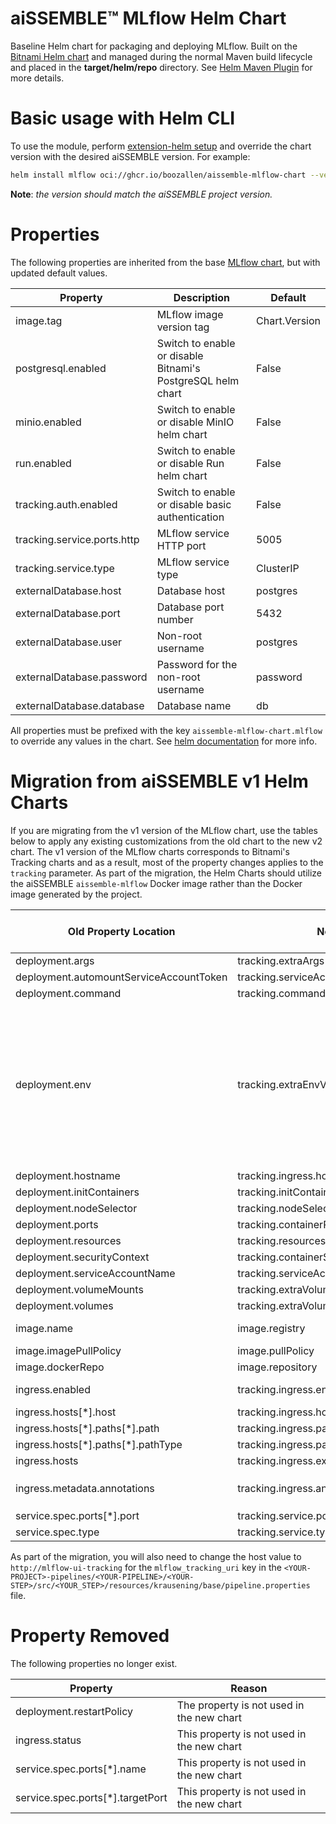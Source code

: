 # aiSSEMBLE&trade; MLflow Helm Chart
Baseline Helm chart for packaging and deploying MLflow. Built on the [Bitnami Helm chart](https://bitnami.com/stack/mlflow/helm) and managed during the normal Maven build lifecycle and placed in the **target/helm/repo** directory. See [Helm Maven Plugin](https://github.com/kokuwaio/helm-maven-plugin) for more details.

# Basic usage with Helm CLI
To use the module, perform [extension-helm setup](../README.md#leveraging-extensions-helm) and override the chart version with the desired aiSSEMBLE version. For example:
```bash
helm install mlflow oci://ghcr.io/boozallen/aissemble-mlflow-chart --version <AISSEMBLE-VERSION>
```
**Note**: *the version should match the aiSSEMBLE project version.*

# Properties
The following properties are inherited from the base [MLflow chart](https://github.com/bitnami/charts/blob/main/bitnami/mlflow/README.md), but with updated default values. 

| Property | Description | Default |
|----------|-------------|---------|
| image.tag | MLflow image version tag | Chart.Version |
| postgresql.enabled | Switch to enable or disable Bitnami's PostgreSQL helm chart | False |
| minio.enabled | Switch to enable or disable MinIO helm chart | False |
| run.enabled | Switch to enable or disable Run helm chart | False |
| tracking.auth.enabled | Switch to enable or disable basic authentication | False |
| tracking.service.ports.http | MLflow service HTTP port | 5005 |
| tracking.service.type | MLflow service type | ClusterIP |
| externalDatabase.host | Database host | postgres |
| externalDatabase.port | Database port number | 5432 |
| externalDatabase.user | Non-root username | postgres |
| externalDatabase.password | Password for the non-root username | password |
| externalDatabase.database | Database name | db |

All properties must be prefixed with the key `aissemble-mlflow-chart.mlflow` to override any values in the chart. See [helm documentation](https://helm.sh/docs/chart_template_guide/subcharts_and_globals/#overriding-values-from-a-parent-chart) for more info.

# Migration from aiSSEMBLE v1 Helm Charts
If you are migrating from the v1 version of the MLflow chart, use the tables below to apply any existing customizations from the old chart to the new v2 chart. The v1 version of the MLflow charts corresponds to Bitnami's Tracking charts and as a result, most of the property changes applies to the `tracking` parameter. As part of the migration, the Helm Charts should utilize the aiSSEMBLE `aissemble-mlflow` Docker image rather than the Docker image generated by the project. 

| Old Property Location | New Property Location | Same Default Value | Additional Notes |
|-----------------------|-----------------------|--------------------|-----------------|
| deployment.args | tracking.extraArgs | Yes | |
| deployment.automountServiceAccountToken | tracking.serviceAccount.automountServiceAccountToken | Yes | |
| deployment.command | tracking.command | Yes | |
| deployment.env | tracking.extraEnvVars | No | Environment variables related to S3 and AWS should be set within the `externalS3` parameter and Postgres configuration should be set within the `externalDatabase` parameter. `GIT_PYTHON_REFRESH` and `PYTHONUNBUFFERED` are set within the baseline Docker image and no longer needs to be configured on the Helm charts. |
| deployment.hostname | tracking.ingress.hostname | Yes | |
| deployment.initContainers | tracking.initContainers | Yes | |
| deployment.nodeSelector | tracking.nodeSelector | Yes | |
| deployment.ports | tracking.containerPorts.http | Yes | |
| deployment.resources | tracking.resources.requests | Yes | |
| deployment.securityContext | tracking.containerSecurityContext | Yes | |
| deployment.serviceAccountName | tracking.serviceAccount.name | Yes | |
| deployment.volumeMounts | tracking.extraVolumeMounts | Yes | |
| deployment.volumes | tracking.extraVolumes | Yes | |
| image.name | image.registry | No | V2 Helm Chart needs to use the `aissemble-mlflow` image |
| image.imagePullPolicy | image.pullPolicy | Yes | |
| image.dockerRepo | image.repository | Yes | |
| ingress.enabled | tracking.ingress.enabled | Yes | By default, ingress is disabled |
| ingress.hosts[\*].host | tracking.ingress.hostname | Yes | |
| ingress.hosts[\*].paths[\*].path | tracking.ingress.path | Yes | |
| ingress.hosts[\*].paths[\*].pathType | tracking.ingress.pathType | Yes | |
| ingress.hosts | tracking.ingress.extraHosts | No | |
| ingress.metadata.annotations | tracking.ingress.annotations | Yes | By default, the key `kubernetes.io/ingress.class` is set to `nginx` |
| service.spec.ports[\*].port | tracking.service.ports.http | Yes | |
| service.spec.type | tracking.service.type | Yes | |

As part of the migration, you will also need to change the host value to `http://mlflow-ui-tracking` for the `mlflow_tracking_uri` key in the `<YOUR-PROJECT>-pipelines/<YOUR-PIPELINE>/<YOUR-STEP>/src/<YOUR_STEP>/resources/krausening/base/pipeline.properties` file.

# Property Removed
The following properties no longer exist.

| Property | Reason |
|----------|--------|
| deployment.restartPolicy | The property is not used in the new chart |
| ingress.status | This property is not used in the new chart |
| service.spec.ports[\*].name | This property is not used in the new chart |
| service.spec.ports[\*].targetPort | This property is not used in the new chart |